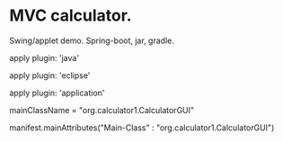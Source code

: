 MVC calculator.
=========
Swing/applet demo.
Spring-boot, jar, gradle.

apply plugin: 'java'

apply plugin: 'eclipse'

apply plugin: 'application'

mainClassName = "org.calculator1.CalculatorGUI"

manifest.mainAttributes("Main-Class" : "org.calculator1.CalculatorGUI")

